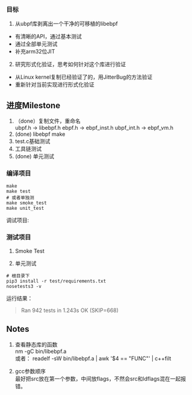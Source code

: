 
### 目标  
1. 从ubpf库剥离出一个干净的可移植的libebpf  
- 有清晰的API，通过基本测试  
- 通过全部单元测试  
- 补充arm32位JIT  

2. 研究形式化验证，思考如何针对这个库进行验证  
- 从Linux kernel复制已经验证了的，用JitterBug的方法验证  
- 重新针对当前实现进行形式化验证  

## 进度Milestone
1. （done）复制文件，重命名  
ubpf.h -> libebpf.h
ebpf.h -> ebpf_inst.h
ubpf_int.h -> ebpf_vm.h
2. (done) libebpf make  
3. test.c基础测试  
4. 工具链测试  
5. (done) 单元测试  

### 编译项目  
```
make 
make test
# 或者单独测
make smoke_test
make unit_test
```
调试项目:



### 测试项目  
1. Smoke Test

2. 单元测试  
```
# 根目录下
pip3 install -r test/requirements.txt 
nosetests3 -v
```

运行结果：  
> Ran 942 tests in 1.243s
> OK (SKIP=668)

## Notes  
1. 查看静态库的函数  
nm -gC bin/libebpf.a  
或者：
readelf -sW bin/libebpf.a | awk '$4 == "FUNC"' | c++filt

2. gcc参数顺序  
最好把src放在第一个参数，中间放flags，不然会src和ldflags混在一起报错。  

